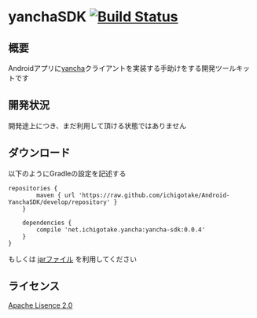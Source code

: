 # yanchaSDK [![Build Status](https://travis-ci.org/ichigotake/Android-YanchaSDK.png?branch=develop)](https://travis-ci.org/ichigotake/Android-YanchaSDK)

## 概要

Androidアプリに[yancha](https://github.com/uzulla/yancha)クライアントを実装する手助けをする開発ツールキットです

## 開発状況

開発途上につき、まだ利用して頂ける状態ではありません

## ダウンロード

以下のようにGradleの設定を記述する

```
repositories {
        maven { url 'https://raw.github.com/ichigotake/Android-YanchaSDK/develop/repository' }
    }

    dependencies {
        compile 'net.ichigotake.yancha:yancha-sdk:0.0.4'
    }
}
```

もしくは [jarファイル](./output) を利用してください

## ライセンス

[Apache Lisence 2.0](http://www.apache.org/licenses/LICENSE-2.0)
